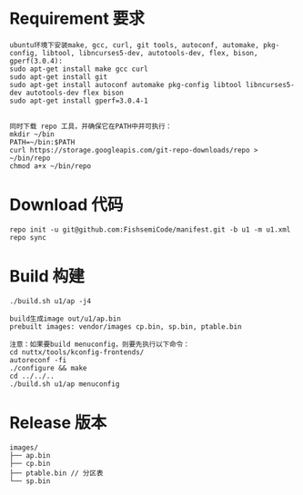 # Requirement 要求
    
    ubuntu环境下安装make, gcc, curl, git tools, autoconf, automake, pkg-config, libtool, libncurses5-dev, autotools-dev, flex, bison, gperf(3.0.4):
    sudo apt-get install make gcc curl
    sudo apt-get install git
    sudo apt-get install autoconf automake pkg-config libtool libncurses5-dev autotools-dev flex bison
    sudo apt-get install gperf=3.0.4-1

   
    同时下载 repo 工具，并确保它在PATH中并可执行：
    mkdir ~/bin
    PATH=~/bin:$PATH
    curl https://storage.googleapis.com/git-repo-downloads/repo > ~/bin/repo
    chmod a+x ~/bin/repo

# Download 代码
    repo init -u git@github.com:FishsemiCode/manifest.git -b u1 -m u1.xml
    repo sync
    
# Build 构建
    ./build.sh u1/ap -j4
  
    build生成image out/u1/ap.bin
    prebuilt images: vendor/images cp.bin, sp.bin, ptable.bin

    注意：如果要build menuconfig，则要先执行以下命令：
    cd nuttx/tools/kconfig-frontends/
    autoreconf -fi
    ./configure && make
    cd ../../..
    ./build.sh u1/ap menuconfig
    
# Release 版本

    images/
    ├── ap.bin
    ├── cp.bin
    ├── ptable.bin // 分区表
    └── sp.bin
